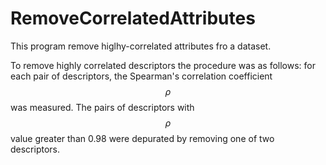 # RemoveCorrelatedAttributes
This program remove higlhy-correlated attributes fro a dataset. 


 To remove highly correlated descriptors the procedure was as follows: for each pair of descriptors, the Spearman's correlation coefficient $$\rho$$ was measured.  The pairs of descriptors with $$\rho$$ value greater than 0.98 were depurated by removing one of two descriptors.
 
 

